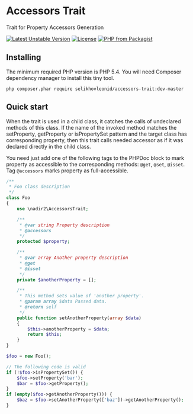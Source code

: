 # Accessors Trait

Trait for Property Accessors Generation

[![Latest Unstable Version](https://poser.pugx.org/selikhovleonid/accessors-trait/v/unstable)](https://packagist.org/packages/selikhovleonid/accessors-trait)
[![License](https://poser.pugx.org/selikhovleonid/accessors-trait/license)](https://packagist.org/packages/selikhovleonid/accessors-trait)
[![PHP from Packagist](https://img.shields.io/packagist/php-v/selikhovleonid/accessors-trait.svg)](https://packagist.org/packages/selikhovleonid/accessors-trait)

## Installing

The minimum required PHP version is PHP 5.4. You will need Composer dependency 
manager to install this tiny tool.

```
php composer.phar require selikhovleonid/accessors-trait:dev-master
```

## Quick start

When the trait is used in a child class, it catches the calls of undeclared methods 
of this class. If the name of the invoked method matches the setProperty, getProperty 
or isPropertySet pattern and the target class has corresponding property, then 
this trait calls needed accessor as if it was declared directly in the child class.


You need just add one of the following tags to the PHPDoc block to mark property as 
accessible to the corresponding methods: `@get`, `@set`, `@isset`. Tag `@accessors` 
marks property as full-accessible.

```php
/**
 * Foo class description
 */
class Foo
{
    use \nadir2\AccessorsTrait;

    /**
     * @var string Property description
     * @accessors
     */
    protected $property;

    /**
     * @var array Another property description
     * @get
     * @isset
     */
    private $anotherProperty = [];

    /**
     * This method sets value of 'another property'.
     * @param array $data Passed data.
     * @return self
     */
    public function setAnotherProperty(array $data)
    {
        $this->anotherProperty = $data;
        return $this;
    }
}

$foo = new Foo();

// The following code is valid
if (!$foo->isPropertySet()) {
    $foo->setProperty('bar');
    $bar = $foo->getProperty();
}
if (empty($foo->getAnotherProperty())) {
    $baz = $foo->setAnotherProperty(['baz'])->getAnotherProperty();
}
```